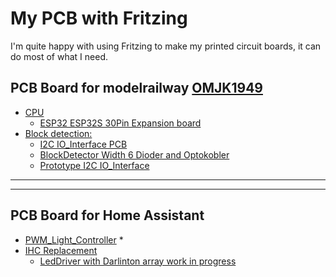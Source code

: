 # My PCB with Fritzing

I'm quite happy with using Fritzing to make my printed circuit boards, it can do most of what I need.

## PCB Board for modelrailway [OMJK1949](https://www.omjk.dk/)

* [CPU](./Modeltog/Cpu/README.md)
  * [ESP32 ESP32S 30Pin Expansion board](./Modeltog/Cpu/README.md#esp32-esp32s-30pin-expansion-board)
* [Block detection:](./Modeltog/Block_Detecsion/README.md)
  * [I2C IO_Interface PCB](./Modeltog/Block_Detecsion/README.md#i2c-io_interface-pcb)
  * [BlockDetector Width 6 Dioder and Optokobler](./Modeltog/Block_Detecsion/README.md#blockdetector-width-6-dioder-and-optokobler)
  * [Prototype I2C IO_Interface](./Modeltog/Block_Detecsion/README.md#prototype-i2c-io_interface)

<hr><hr>

## PCB Board for Home Assistant

* [PWM_Light_Controller](./PCB_Board_for_Home_Assistant/README.md#pwm_light_controller)
  * 
* [IHC Replacement](./PCB_Board_for_Home_Assistant/README.md#ihc-replacement)
  * [LedDriver with Darlinton array work in progress](./PCB_Board_for_Home_Assistant/README.md#leddriver-with-darlinton-array-work-in-progress)
